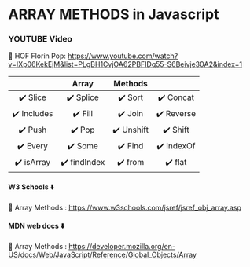 # ARRAY METHODS in Javascript

### YOUTUBE Video

🚀 HOF Florin Pop: https://www.youtube.com/watch?v=IXp06KekEjM&list=PLgBH1CvjOA62PBFIDq55-S6Beivje30A2&index=1

|             | Array        | Methods    |            |
|:-----------:|:------------:|:----------:|:----------:|
| ✔️ Slice    | ✔️ Splice    | ✔️ Sort    | ✔️ Concat  |
| ✔️ Includes | ✔️ Fill      | ✔️ Join    | ✔️ Reverse |
| ✔️ Push     | ✔️ Pop       | ✔️ Unshift | ✔️ Shift   |
| ✔️ Every    | ✔️ Some      | ✔️ Find    | ✔️ IndexOf |
| ✔️ isArray  | ✔️ findIndex | ✔️ from    | ✔️ flat    |

#### W3 Schools ⬇️

🚀 Array Methods : https://www.w3schools.com/jsref/jsref_obj_array.asp

#### MDN web docs ⬇️

🚀 Array Methods : https://developer.mozilla.org/en-US/docs/Web/JavaScript/Reference/Global_Objects/Array
